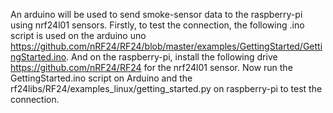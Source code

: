 An arduino will be used to send smoke-sensor data to the raspberry-pi using
nrf24l01 sensors. Firstly, to test the connection, the following .ino script is
used on the arduino uno https://github.com/nRF24/RF24/blob/master/examples/GettingStarted/GettingStarted.ino.
And on the raspberry-pi, install the following drive https://github.com/nRF24/RF24
for the nrf24l01 sensor.
Now run the GettingStarted.ino script on Arduino and the rf24libs/RF24/examples_linux/getting_started.py
on raspberry-pi to test the connection.
